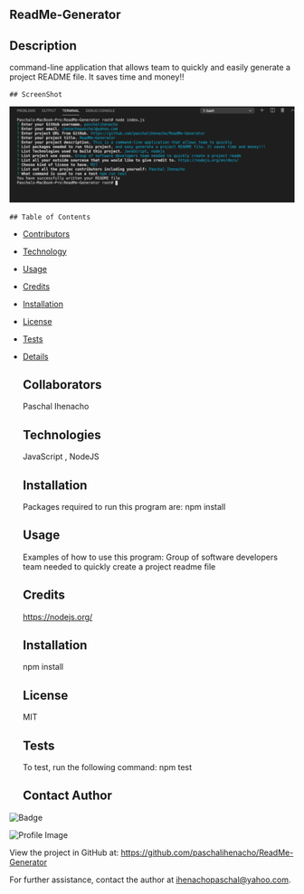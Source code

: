 
    
## ReadMe-Generator 
    
    
 ## Description
    
command-line application that allows team to quickly and easily generate a project README file. It saves time and money!!
    
    ## ScreenShot
    
![GitHub Logo](/screenshot/sample.png)
  
    ## Table of Contents
    
- [Contributors](#contributors)
    
- [Technology](#technology)
    
- [Usage](#usage)
    
- [Credits](#credit)
    
- [Installation](#installation)
    
- [License](#license)
    
- [Tests](#tests)
    
- [Details](#details)
  
    ## Collaborators
    Paschal Ihenacho

    ## Technologies
    JavaScript , NodeJS

    ## Installation
    Packages required to run this program are: npm install
    
    ## Usage
    Examples of how to use this program: Group of software developers team needed to quickly create a project readme file

    ## Credits
    https://nodejs.org/
  
    ## Installation
    npm install

    ## License
    MIT
  
    ## Tests
    To test, run the following command: npm test

    ## Contact Author
    
![Badge](https://img.shields.io/badge/Github-paschalihenacho-4cbbb9) 
    
![Profile Image](https://github.com/paschalihenacho.png?size=50)
    
View the project in GitHub at: https://github.com/paschalihenacho/ReadMe-Generator
    
For further assistance, contact the author at ihenachopaschal@yahoo.com.